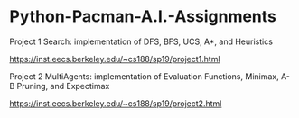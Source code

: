# Python-Pacman-A.I.-Assignments

Project 1 Search: implementation of DFS, BFS, UCS, A*, and Heuristics

https://inst.eecs.berkeley.edu/~cs188/sp19/project1.html

Project 2 MultiAgents: implementation of Evaluation Functions, Minimax, A-B Pruning, and Expectimax

https://inst.eecs.berkeley.edu/~cs188/sp19/project2.html
